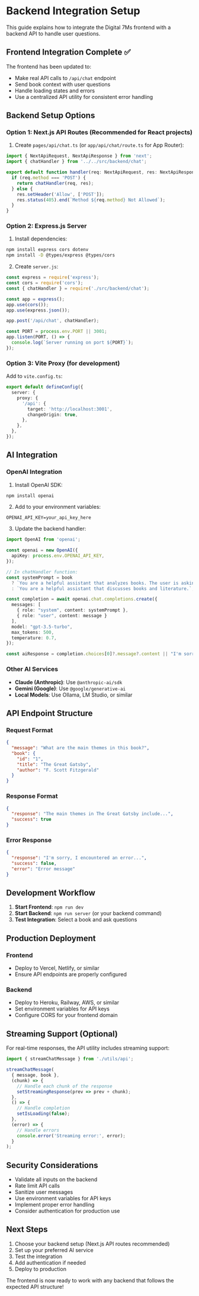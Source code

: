 # Backend Integration Setup

This guide explains how to integrate the Digital 7Ms frontend with a backend API to handle user questions.

## Frontend Integration Complete ✅

The frontend has been updated to:
- Make real API calls to `/api/chat` endpoint
- Send book context with user questions
- Handle loading states and errors
- Use a centralized API utility for consistent error handling

## Backend Setup Options

### Option 1: Next.js API Routes (Recommended for React projects)

1. Create `pages/api/chat.ts` (or `app/api/chat/route.ts` for App Router):

```typescript
import { NextApiRequest, NextApiResponse } from 'next';
import { chatHandler } from '../../src/backend/chat';

export default function handler(req: NextApiRequest, res: NextApiResponse) {
  if (req.method === 'POST') {
    return chatHandler(req, res);
  } else {
    res.setHeader('Allow', ['POST']);
    res.status(405).end(`Method ${req.method} Not Allowed`);
  }
}
```

### Option 2: Express.js Server

1. Install dependencies:
```bash
npm install express cors dotenv
npm install -D @types/express @types/cors
```

2. Create `server.js`:
```javascript
const express = require('express');
const cors = require('cors');
const { chatHandler } = require('./src/backend/chat');

const app = express();
app.use(cors());
app.use(express.json());

app.post('/api/chat', chatHandler);

const PORT = process.env.PORT || 3001;
app.listen(PORT, () => {
  console.log(`Server running on port ${PORT}`);
});
```

### Option 3: Vite Proxy (for development)

Add to `vite.config.ts`:
```typescript
export default defineConfig({
  server: {
    proxy: {
      '/api': {
        target: 'http://localhost:3001',
        changeOrigin: true,
      },
    },
  },
});
```

## AI Integration

### OpenAI Integration

1. Install OpenAI SDK:
```bash
npm install openai
```

2. Add to your environment variables:
```env
OPENAI_API_KEY=your_api_key_here
```

3. Update the backend handler:
```typescript
import OpenAI from 'openai';

const openai = new OpenAI({
  apiKey: process.env.OPENAI_API_KEY,
});

// In chatHandler function:
const systemPrompt = book 
  ? `You are a helpful assistant that analyzes books. The user is asking about "${book.title}" by ${book.author}. Provide insightful, detailed analysis based on the book's content, themes, characters, and literary techniques.`
  : `You are a helpful assistant that discusses books and literature.`;

const completion = await openai.chat.completions.create({
  messages: [
    { role: "system", content: systemPrompt },
    { role: "user", content: message }
  ],
  model: "gpt-3.5-turbo",
  max_tokens: 500,
  temperature: 0.7,
});

const aiResponse = completion.choices[0]?.message?.content || "I'm sorry, I couldn't generate a response.";
```

### Other AI Services

- **Claude (Anthropic)**: Use `@anthropic-ai/sdk`
- **Gemini (Google)**: Use `@google/generative-ai`
- **Local Models**: Use Ollama, LM Studio, or similar

## API Endpoint Structure

### Request Format
```json
{
  "message": "What are the main themes in this book?",
  "book": {
    "id": "1",
    "title": "The Great Gatsby",
    "author": "F. Scott Fitzgerald"
  }
}
```

### Response Format
```json
{
  "response": "The main themes in The Great Gatsby include...",
  "success": true
}
```

### Error Response
```json
{
  "response": "I'm sorry, I encountered an error...",
  "success": false,
  "error": "Error message"
}
```

## Development Workflow

1. **Start Frontend**: `npm run dev`
2. **Start Backend**: `npm run server` (or your backend command)
3. **Test Integration**: Select a book and ask questions

## Production Deployment

### Frontend
- Deploy to Vercel, Netlify, or similar
- Ensure API endpoints are properly configured

### Backend
- Deploy to Heroku, Railway, AWS, or similar
- Set environment variables for API keys
- Configure CORS for your frontend domain

## Streaming Support (Optional)

For real-time responses, the API utility includes streaming support:

```typescript
import { streamChatMessage } from './utils/api';

streamChatMessage(
  { message, book },
  (chunk) => {
    // Handle each chunk of the response
    setStreamingResponse(prev => prev + chunk);
  },
  () => {
    // Handle completion
    setIsLoading(false);
  },
  (error) => {
    // Handle errors
    console.error('Streaming error:', error);
  }
);
```

## Security Considerations

- Validate all inputs on the backend
- Rate limit API calls
- Sanitize user messages
- Use environment variables for API keys
- Implement proper error handling
- Consider authentication for production use

## Next Steps

1. Choose your backend setup (Next.js API routes recommended)
2. Set up your preferred AI service
3. Test the integration
4. Add authentication if needed
5. Deploy to production

The frontend is now ready to work with any backend that follows the expected API structure!
